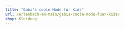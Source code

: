 ```yaml
---
title: "Gabi's coole Mode für Kids"
url: /erlenbach-am-main/gabis-coole-mode-fuer-kids/
shop: Kleidung
---
```

